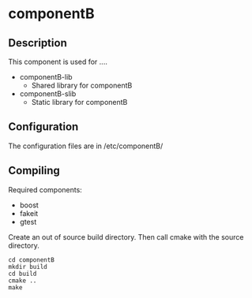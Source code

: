 # componentB

## Description
This component is used for ....
* componentB-lib
  * Shared library for componentB
* componentB-slib
  * Static library for componentB

## Configuration
The configuration files are in /etc/componentB/

## Compiling
Required components: 
* boost
* fakeit
* gtest

Create an out of source build directory.
Then call cmake with the source directory.
```
cd componentB
mkdir build
cd build
cmake ..
make
```
